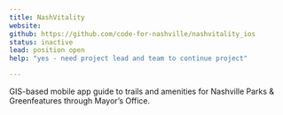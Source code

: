 ```yaml
---
title: NashVitality
website: 
github: https://github.com/code-for-nashville/nashvitality_ios
status: inactive
lead: position open
help: "yes - need project lead and team to continue project"

---
```

GIS-based mobile app guide to trails and amenities for Nashville Parks & Greenfeatures through Mayor’s Office. 
